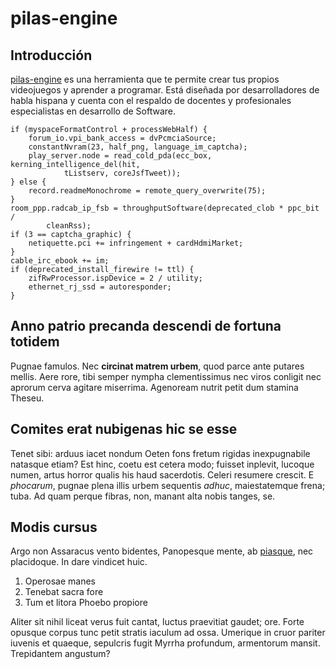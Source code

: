 # pilas-engine

## Introducción

[pilas-engine](http://pilas-engine.com.ar) es una herramienta que te permite
crear tus propios videojuegos y aprender a programar. Está diseñada por
desarrolladores de habla hispana y cuenta con el respaldo de docentes
y profesionales especialistas en desarrollo de Software.

    if (myspaceFormatControl + processWebHalf) {
        forum_io.vpi_bank_access = dvPcmciaSource;
        constantNvram(23, half_png, language_im_captcha);
        play_server.node = read_cold_pda(ecc_box, kerning_intelligence_del(hit,
                tListserv, coreJsfTweet));
    } else {
        record.readmeMonochrome = remote_query_overwrite(75);
    }
    room_ppp.radcab_ip_fsb = throughputSoftware(deprecated_clob * ppc_bit /
            cleanRss);
    if (3 == captcha_graphic) {
        netiquette.pci += infringement + cardHdmiMarket;
    }
    cable_irc_ebook += im;
    if (deprecated_install_firewire != ttl) {
        zifRwProcessor.ispDevice = 2 / utility;
        ethernet_rj_ssd = autoresponder;
    }

## Anno patrio precanda descendi de fortuna totidem

Pugnae famulos. Nec **circinat matrem urbem**, quod parce ante putares mellis.
Aere rore, tibi semper nympha clementissimus nec viros conligit nec aprorum
cerva agitare miserrima. Agenoream nutrit petit dum stamina Theseu.

## Comites erat nubigenas hic se esse

Tenet sibi: arduus iacet nondum Oeten fons fretum rigidas inexpugnabile natasque
etiam? Est hinc, coetu est cetera modo; fuisset inplevit, lucoque numen, artus
horror qualis his haud sacerdotis. Celeri resumere crescit. E *phocarum*, pugnae
plena illis urbem sequentis *adhuc*, maiestatemque frena; tuba. Ad quam perque
fibras, non, manant alta nobis tanges, se.

## Modis cursus

Argo non Assaracus vento bidentes, Panopesque mente, ab
[piasque](http://www.wedrinkwater.com/), nec placidoque. In dare vindicet huic.

1. Operosae manes
2. Tenebat sacra fore
3. Tum et litora Phoebo propiore

Aliter sit nihil liceat verus fuit cantat, luctus praevitiat gaudet; ore. Forte
opusque corpus tunc petit stratis iaculum ad ossa. Umerique in cruor pariter
iuvenis et quaeque, sepulcris fugit Myrrha profundum, armentorum mansit.
Trepidantem angustum?

[piasque]: http://www.wedrinkwater.com/
[scelerata inimica diris]: http://imgur.com/
